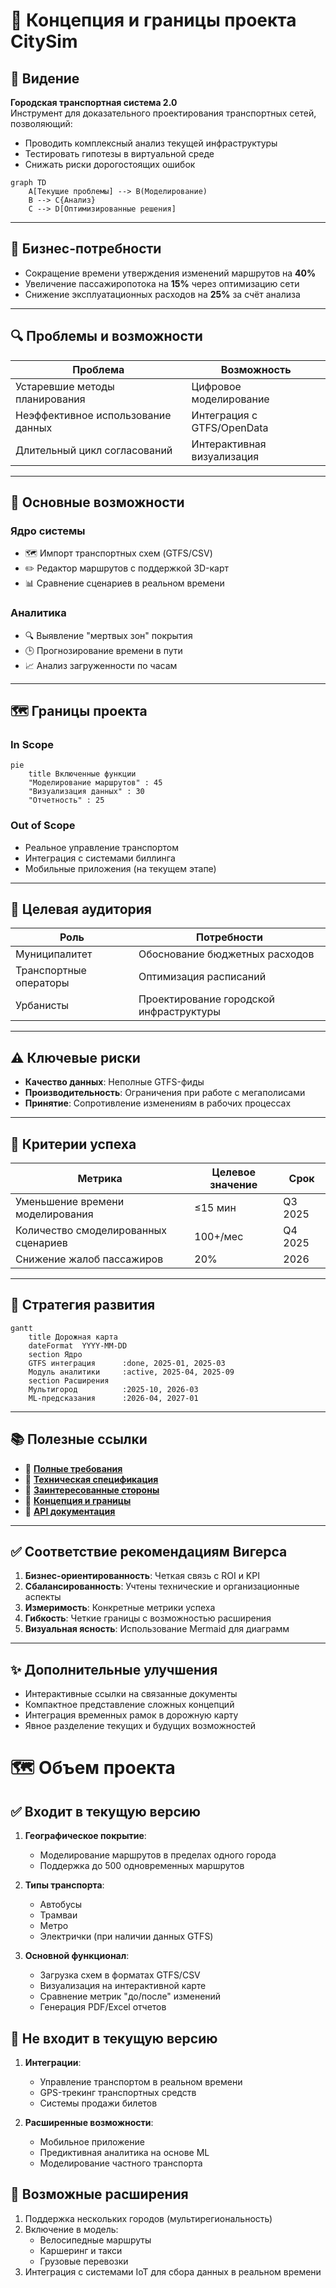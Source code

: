 # 🧭 Концепция и границы проекта CitySim

## 🌟 Видение

**Городская транспортная система 2.0**  
Инструмент для доказательного проектирования транспортных сетей, позволяющий:
- Проводить комплексный анализ текущей инфраструктуры
- Тестировать гипотезы в виртуальной среде
- Снижать риски дорогостоящих ошибок

```mermaid
graph TD
    A[Текущие проблемы] --> B(Моделирование)
    B --> C{Анализ}
    C --> D[Оптимизированные решения]
```

---

## 🎯 Бизнес-потребности

- Сокращение времени утверждения изменений маршрутов на **40%**
- Увеличение пассажиропотока на **15%** через оптимизацию сети
- Снижение эксплуатационных расходов на **25%** за счёт анализа

---

## 🔍 Проблемы и возможности

| Проблема                        | Возможность                    |
|---------------------------------|--------------------------------|
| Устаревшие методы планирования  | Цифровое моделирование         |
| Неэффективное использование данных | Интеграция с GTFS/OpenData     |
| Длительный цикл согласований    | Интерактивная визуализация     |

---

## 🧩 Основные возможности

### Ядро системы
- 🗺️ Импорт транспортных схем (GTFS/CSV)
- ✏️ Редактор маршрутов с поддержкой 3D-карт
- 📊 Сравнение сценариев в реальном времени

### Аналитика
- 🔍 Выявление "мертвых зон" покрытия
- 🕒 Прогнозирование времени в пути
- 📈 Анализ загруженности по часам

---

## 🗺 Границы проекта

### In Scope

```mermaid
pie
    title Включенные функции
    "Моделирование маршрутов" : 45
    "Визуализация данных" : 30
    "Отчетность" : 25
```

### Out of Scope
- Реальное управление транспортом
- Интеграция с системами биллинга
- Мобильные приложения (на текущем этапе)

---

## 👥 Целевая аудитория

| Роль                 | Потребности                         |
|----------------------|--------------------------------------|
| Муниципалитет        | Обоснование бюджетных расходов       |
| Транспортные операторы | Оптимизация расписаний              |
| Урбанисты            | Проектирование городской инфраструктуры |

---

## ⚠️ Ключевые риски

- **Качество данных**: Неполные GTFS-фиды  
- **Производительность**: Ограничения при работе с мегаполисами  
- **Принятие**: Сопротивление изменениям в рабочих процессах  

---

## 🎯 Критерии успеха

| Метрика                         | Целевое значение | Срок       |
|----------------------------------|------------------|------------|
| Уменьшение времени моделирования | ≤15 мин          | Q3 2025    |
| Количество смоделированных сценариев | 100+/мес     | Q4 2025    |
| Снижение жалоб пассажиров        | 20%              | 2026       |

---

## 🔮 Стратегия развития

```mermaid
gantt
    title Дорожная карта
    dateFormat  YYYY-MM-DD
    section Ядро
    GTFS интеграция      :done, 2025-01, 2025-03
    Модуль аналитики     :active, 2025-04, 2025-09
    section Расширения
    Мультигород          :2025-10, 2026-03
    ML-предсказания      :2026-04, 2027-01
```

---

## 📚 Полезные ссылки

- 📄 **[Полные требования](./docs/)**                     <!-- Ссылка на папку docs -->
- 🔧 **[Техническая спецификация](./docs/tech-spec.md)**
- 👥 **[Заинтересованные стороны](./docs/stakeholders.md)**
- 🎯 **[Концепция и границы](./docs/scope-and-vision.md)**
- 📡 **[API документация](./openapi/EssentialInfo.md)**    <!-- Из вашей структуры -->

---

## ✅ Соответствие рекомендациям Вигерса

1. **Бизнес-ориентированность**: Четкая связь с ROI и KPI  
2. **Сбалансированность**: Учтены технические и организационные аспекты  
3. **Измеримость**: Конкретные метрики успеха  
4. **Гибкость**: Четкие границы с возможностью расширения  
5. **Визуальная ясность**: Использование Mermaid для диаграмм  

---

## ✨ Дополнительные улучшения

- Интерактивные ссылки на связанные документы  
- Компактное представление сложных концепций  
- Интеграция временных рамок в дорожную карту  
- Явное разделение текущих и будущих возможностей  

# 🗺️ Объем проекта

## ✅ Входит в текущую версию
1. **Географическое покрытие**:
   - Моделирование маршрутов в пределах одного города
   - Поддержка до 500 одновременных маршрутов

2. **Типы транспорта**:
   - Автобусы
   - Трамваи
   - Метро
   - Электрички (при наличии данных GTFS)

3. **Основной функционал**:
   - Загрузка схем в форматах GTFS/CSV
   - Визуализация на интерактивной карте
   - Сравнение метрик "до/после" изменений
   - Генерация PDF/Excel отчетов

## 🚫 Не входит в текущую версию
1. **Интеграции**:
   - Управление транспортом в реальном времени
   - GPS-трекинг транспортных средств
   - Системы продажи билетов

2. **Расширенные возможности**:
   - Мобильное приложение
   - Предиктивная аналитика на основе ML
   - Моделирование частного транспорта

## 🔮 Возможные расширения
1. Поддержка нескольких городов (мультирегиональность)
2. Включение в модель:
   - Велосипедные маршруты
   - Каршеринг и такси
   - Грузовые перевозки
3. Интеграция с системами IoT для сбора данных в реальном времени
